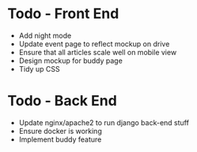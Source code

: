 Todo - Front End
================

- Add night mode
- Update event page to reflect mockup on drive
- Ensure that all articles scale well on mobile view
- Design mockup for buddy page
- Tidy up CSS

Todo - Back End
===============

- Update nginx/apache2 to run django back-end stuff
- Ensure docker is working
- Implement buddy feature 
